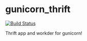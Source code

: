 gunicorn_thrift
===============

[![Build Status](https://travis-ci.org/wooparadog/gunicorn_thrift.svg?branch=master)](https://travis-ci.org/wooparadog/gunicorn_thrift)

Thrift app and workder for gunicorn!
